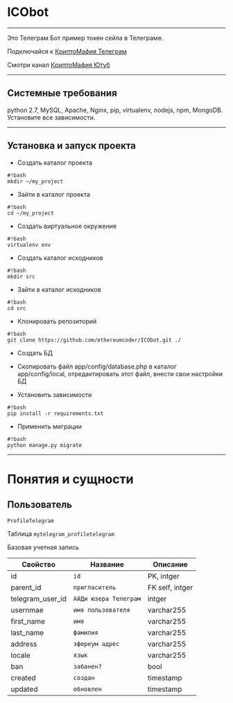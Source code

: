 # ICObot

---

Это Телеграм Бот пример токен сейла в Телеграме.

Подключайся к [КриптоМафия Телеграм](https://t.me/CryptoMafiaMarket)

Смотри канал [КриптоМафия Ютуб](https://www.youtube.com/channel/UCWSYhP--SR8kRLyTIEYDTKA)

---

## Системные требования

python 2.7, MySQL, Apache, Nginx, pip, virtualenv, nodejs, npm, MongoDB.
Установите все зависимости.

---

## Установка и запуск проекта
* Создать каталог проекта
```
#!bash
mkdir ~/my_project 
```
* Зайти в каталог проекта
```
#!bash
cd ~/my_project 
```
* Создать виртуальное окружение
```
#!bash
virtualenv env
```
* Создать каталог исходников
```
#!bash
mkdir src
```
* Зайти в каталог исходников
```
#!bash
cd src 
```
* Клонировать репозиторий
```
#!bash
git clone https://github.com/ethereumcoder/ICObot.git ./
```
* Создать БД
* Скопировать файл app/config/database.php в каталог app/config/local, отредактировать этот файл, внести свои настройки БД

* Установить зависимости
```
#!bash
pip install -r requirements.txt
```
* Применить миграции
```
#!bash
python manage.py migrate
```
---

# Понятия и сущности

## __Пользователь__

`ProfileTelegram`

Таблица `mytelegram_profiletelegram`

Базовая учетная запись

|Свойство|Название|Описание|
|---|---|---|
|id|`id`|PK, intger|
|parent_id|`пригласитель`|FK self, intger|
|telegram_user_id|`АйДи юзера Телеграм`|intger|
|usernmae|`имя пользователя`|varchar255|
|first_name|`имя`|varchar255|
|last_name|`фамилия`|varchar255|
|address|`эфереум адрес`|varchar255|
|locale|`язык`|varchar255|
|ban|`забанен?`|bool|
|created|`создан`|timestamp|
|updated|`обновлен`|timestamp|
